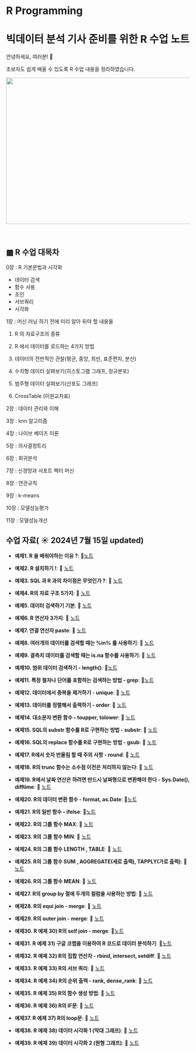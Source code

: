 # R Programming


# 빅데이터 분석 기사 준비를 위한 R 수업 노트

안녕하세요, 여러분!  🌟

초보자도 쉽게 배울 수 있도록 R 수업 내용을 정리하였습니다.

<img src="https://github.com/boeun-pk/R-/blob/main/R%20%EC%88%98%EC%97%85%20%ED%91%9C%EC%A7%80.png" width="600" height="400">

&nbsp;


## ▩ R 수업 대목차


0장 : R 기본문법과 시각화 
- 데이터 검색
- 함수 사용
- 조인
- 서브쿼리
- 시각화

1장 : 머신 러닝 하기 전에 미리 알아 뒤야 할 내용들

1. R 의 자료구조의 종류
  
2. R 에서 데이터를 로드하는 4가지 방법
  
3. 데이터의 전반적인 관찰(평균, 중앙, 최빈, 표준편차, 분산)
  
4. 수치형 데이터 살펴보기(히스토그램 그래프, 정규분포)
  
5. 범주형 데이터 살펴보기(산포도 그래프)
  
6. CrossTable (이원교차표)


2장 : 데이터 관리와 이해

3장 : knn 알고리즘

4장 : 나이브 베이즈 이론

5장 : 의사결정트리

6장 : 회귀분석

7장 : 신경망과 서포트 벡터 머신

8장 : 연관규칙

9장 : k-means

10장 : 모델성능평가

11장 : 모델성능개선


## 수업 자료( ☀️ 2024년 7월 15일 updated)


- **예제1. R 을 배워야하는 이유 ?**:  📄[노트](https://bold-bergamot-e04.notion.site/R-1-R-1594fa83c6f24c65b98943be6dcea311?pvs=73)
  &nbsp;
  
- **예제2. R 설치하기 !**: 📄 [노트](https://bold-bergamot-e04.notion.site/R-2-R-a0d3aeb0bc804af89eb9141031d96ff7?pvs=73)

- **예제3. SQL 과 R 과의 차이점은 무엇인가 ?**: 📄 [노트](https://bold-bergamot-e04.notion.site/R-3-SQL-R-30f6b7db1f4941df8f22498126af5a03?pvs=73)

- **예제4. R의 자료 구조 5가지**: 📄 [노트](https://bold-bergamot-e04.notion.site/R-4-R-5-95b945f0c71744d28f6b489e2be37d0e?pvs=73)

- **예제5. 데이터 검색하기 기본**: 📄 [노트](https://bold-bergamot-e04.notion.site/R-5-926809c0fd064d108fbfd7cef1cd451d?pvs=73)

- **예제6. R 연산자 3가지**: 📄 [노트](https://bold-bergamot-e04.notion.site/R-6-R-3-f4752c086db247e1b9de98f81c745a72?pvs=73)

- **예제7. 연결 연산자 paste**: 📄 [노트](https://bold-bergamot-e04.notion.site/R-7-paste-4f9d20effef84b2fb541cfef20d1fef4?pvs=73)

- **예제8. 여러개의 데이터를 검색할 때는 %in% 를 사용하기**: 📄 [노트](https://bold-bergamot-e04.notion.site/R-8-in-f500358d396b410f8d923c7c64b4c8f1?pvs=73)

- **예제9. 결측치 데이터를 검색할 때는 is.na 함수를 사용하기**: 📄 [노트](https://bold-bergamot-e04.notion.site/R-9-is-na-ef01d6e7fdde449abf9bff40b456dd04?pvs=73)







- **예제10. 범위 데이터 검색하기 - length()**:  📄[노트](https://bold-bergamot-e04.notion.site/R-10-length-ed5ca616852f49b5b3a3ed7095df12a9?pvs=73)
  &nbsp;
  
- **예제11. 특정 철자나 단어를 포함하는 검색하는 방법 - grep**:  📄[노트](https://bold-bergamot-e04.notion.site/R-11-grep-97d3a4c8baff4b6cb046de07c796d968?pvs=73)

  
- **예제12. 데이터에서 중복을 제거하기 - unique**: 📄 [노트](https://bold-bergamot-e04.notion.site/R-12-unique-3c1a3529c2174ded909e1733dbe2e669?pvs=73)

- **예제13. 데이터를 정렬해서 출력하기 - order**: 📄 [노트](https://bold-bergamot-e04.notion.site/R-13-order-33aeff1393fd45448eb7cfd350757c15?pvs=73)

- **예제14. 대소문자 변환 함수 - toupper, tolower**: 📄 [노트](https://bold-bergamot-e04.notion.site/R-14-toupper-tolower-9d2c7ea76bee42efac405dbfb69421cd?pvs=73)

- **예제15. SQL의 substr 함수를 R로 구현하는 방법 - substr**: 📄 [노트](https://bold-bergamot-e04.notion.site/R-15-SQL-substr-R-substr-9409a89ead894c79b311c57522be0a14?pvs=73)

- **예제16. SQL의 replace 함수를 R로 구현하는 방법 - gsub**: 📄 [노트](https://bold-bergamot-e04.notion.site/R-16-SQL-replace-R-gsub-d72ea1b6f2cc41e1b2de1271170f214d?pvs=73)

- **예제17. R에서 숫자 반올림 할 때 주의 사항 - round**: 📄 [노트](https://bold-bergamot-e04.notion.site/R-17-R-round-3adef68ce77b499f83ccab2129c0284e?pvs=73)

- **예제18. R의 trunc 함수는 소수점 이전은 처리하지 않는다**: 📄 [노트](https://bold-bergamot-e04.notion.site/R-18-R-trunc-61cc826c596747a29eb03e0335c751a9?pvs=73)

- **예제19. R에서 날짜 연산은 하려면 반드시 날짜형으로 변환해야 한다 - Sys.Date(), difftime**: 📄 [노트](https://bold-bergamot-e04.notion.site/R-19-R-Sys-Date-difftime-831634a768f94a989ca854b88b75b1df?pvs=73)






- **예제20. R의 데이터 변환 함수 - format, as.Date**:  📄[노트](https://bold-bergamot-e04.notion.site/R-20-R-format-as-Date-dcc9e457d3184262bbb4ec0847e11632?pvs=73)
  &nbsp;
  
- **예제21. R의 일반 함수 - ifelse**:  📄[노트](https://bold-bergamot-e04.notion.site/R-21-R-ifelse-ae502da8f970475088898d342c7944f8?pvs=73)

  
- **예제22. R의 그룹 함수 MAX**: 📄 [노트](https://bold-bergamot-e04.notion.site/R-22-R-MAX-ed9c4ca7a8354411b4964e7c76efa04a?pvs=73)

- **예제23. R의 그룹 함수 MIN**: 📄 [노트](https://bold-bergamot-e04.notion.site/R-23-R-MIN-e50c8895e17c404fa016da40476d86ee?pvs=73)

- **예제24. R의 그룹 함수 LENGTH , TABLE**: 📄 [노트](https://bold-bergamot-e04.notion.site/R-24-R-LENGTH-TABLE-de8e8c8844844b3fb952a79db1e12784?pvs=73)

- **예제25. R의 그룹 함수 SUM , AGGREGATE(세로 출력), TAPPLY(가로 출력)**: 📄 [노트](https://bold-bergamot-e04.notion.site/R-25-R-SUM-AGGREGATE-TAPPLY-350e792af95b403899867875ff3aa64d?pvs=73)

- **예제26. R의 그룹 함수 MEAN**: 📄 [노트](https://bold-bergamot-e04.notion.site/R-26-R-MEAN-fc2ec327626146448bc6cf8a750bf0b3?pvs=73)

- **예제27. R의 group by 절에 두개의 컬럼을 사용하는 방법**: 📄 [노트](https://bold-bergamot-e04.notion.site/R-27-R-group-by-48bbae59bcad45b09fc59dfb13f0f14d?pvs=73)

- **예제28. R의 equi join - merge**: 📄 [노트](https://bold-bergamot-e04.notion.site/R-28-R-equi-join-merge-2d8f1bc11e0e4ec9a9a3167abcecc481?pvs=73)

- **예제29. R의 outer join - merge**: 📄 [노트](https://bold-bergamot-e04.notion.site/R-29-R-outer-join-merge-8b7fff50724e46b78663ff72bcbbae47?pvs=73)





- **예제30. R 예제 30) R의 self join - merge**:  📄[노트](https://bold-bergamot-e04.notion.site/R-30-R-self-join-merge-866df422a87646abbf62e1be5b67d512?pvs=73)
  &nbsp;
  
- **예제31. R 예제 31) 구글 코랩을 이용하여 R 코드로 데이터 분석하기**:  📄[노트](https://bold-bergamot-e04.notion.site/R-31-R-afddc1ff435a4e23939895511affbbb7?pvs=73)

  
- **예제32. R 예제 32) R의 집합 연산자 - rbind, intersect, setdiff**: 📄 [노트](https://bold-bergamot-e04.notion.site/R-32-R-rbind-intersect-setdiff-5de9b68f61b44c098ce35f82671c0ab6?pvs=73)

- **예제33. R 예제 33) R의 서브 쿼리**: 📄 [노트](https://bold-bergamot-e04.notion.site/R-33-R-fc0a60ec3565484d82f96381dc72fda7?pvs=73)

- **예제34. R 예제 34) R의 순위 출력 - rank, dense_rank**: 📄 [노트](https://bold-bergamot-e04.notion.site/R-34-R-rank-dense_rank-3c0ab106d8d6447fb8f335f65dc7c893?pvs=73)

- **예제35. R 예제 35) R의 함수 생성 방법**: 📄 [노트](https://bold-bergamot-e04.notion.site/R-35-R-24827bad5244442799596673c3b8caf6?pvs=73)

- **예제36. R 예제 36) R의 IF문**: 📄 [노트](https://bold-bergamot-e04.notion.site/R-36-R-IF-25c70a91945d4a979d411fc78357a70c?pvs=73)

- **예제37. R 예제 37) R의 loop문**: 📄 [노트](https://bold-bergamot-e04.notion.site/R-37-R-loop-2d0e26dc8ea64227b8c75fa882271198?pvs=73)

- **예제38. R 예제 38) 데이터 시각화 1 (막대 그래프)**: 📄 [노트](https://bold-bergamot-e04.notion.site/R-38-1-e75029b62145452bad52a6e883f5c897?pvs=73)

- **예제39. R 예제 39) 데이터 시각화 2 (원형 그래프)**: 📄 [노트](https://bold-bergamot-e04.notion.site/R-39-2-5c0a8a5896344c44a4d96baff1111fbd?pvs=73)



